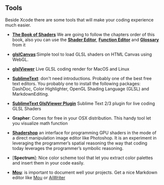 ## Tools

Beside Xcode there are some tools that will make your coding experience much easier.

* [**The Book of Shaders**](http://thebookofshaders.com) We are going to follow the chapters order of this book, also you can use the [**Shader Editor**](http://patriciogonzalezvivo.com/2015/thebookofshaders/edit.html), [**Function Editor**](http://patriciogonzalezvivo.com/2015/thebookofshaders/function.html) and [**Glossary**](http://patriciogonzalezvivo.com/2015/thebookofshaders/glossary/) from it

* [**glslCanvas**](https://github.com/patriciogonzalezvivo/glslCanvas):Simple tool to load GLSL shaders on HTML Canvas using WebGL. 

* [**glslViewer**](http://patriciogonzalezvivo.com/2015/glslViewer/) Live GLSL coding render for MacOS and Linux 

* [**SublimeText**](http://www.sublimetext.com/): don't need introductions. Probably one of the best free text editors. You probably one to install the following packages: DashDoc, Color Highlighter, OpenGL Shading Language (GLSL) and MarkdownEditing.

* [**SublimeText GlslViewer Plugin**](https://packagecontrol.io/packages/glslViewer) Sublime Text 2/3 plugin for live coding GLSL Shaders

* **Grapher**: Comes for free in your OSX distribution. This handy tool let you visualize math function

* [**Shadershop**](http://tobyschachman.com/Shadershop/) an interface for programming GPU shaders in the mode of a direct manipulation image editor like Photoshop. It is an experiment in leveraging the programmer’s spatial reasoning the way that coding today leverages the programmer’s symbolic reasoning.

* [**Spectrum**]: Nice color scheme tool that let you extract color palettes and insert them in your code easily.

* [**Mou**](http://mouapp.com/): is important to document well your projects. Get a nice Markdown editor like [Mou](http://mouapp.com/) or [AiWriter](http://www.iawriter.com/mac/)
